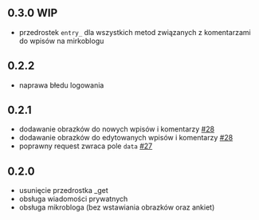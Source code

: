 ## 0.3.0 WIP

* przedrostek `entry_` dla wszystkich metod związanych z komentarzami do wpisów na mirkoblogu

## 0.2.2

* naprawa błedu logowania

## 0.2.1

* dodawanie obrazków do nowych wpisów i komentarzy [#28](https://github.com/krasnoludkolo/wykop-sdk-reborn/issues/28)
* dodawanie obrazków do edytowanych wpisów i komentarzy [#28](https://github.com/krasnoludkolo/wykop-sdk-reborn/issues/28)
* poprawny request zwraca pole `data` [#27](https://github.com/krasnoludkolo/wykop-sdk-reborn/issues/27)

## 0.2.0

* usunięcie przedrostka _get
* obsługa wiadomości prywatnych
* obsługa mikrobloga (bez wstawiania obrazków oraz ankiet)
